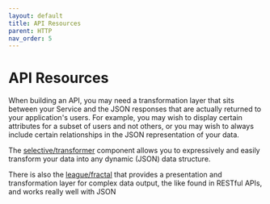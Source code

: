 ```yaml
---
layout: default
title: API Resources
parent: HTTP
nav_order: 5
---
```


# API Resources

When building an API, you may need a transformation layer that sits between 
your Service and the JSON responses that are actually returned 
to your application's users. For example, you may wish to display certain 
attributes for a subset of users and not others, or you may wish to always 
include certain relationships in the JSON representation of your data. 

The [selective/transformer](https://github.com/selective-php/transformer) component
allows you to expressively and easily transform your data into any dynamic (JSON) data structure.

There is also the [league/fractal](https://fractal.thephpleague.com/)
that provides a presentation and transformation layer for complex data output, 
the like found in RESTful APIs, and works really well with JSON

